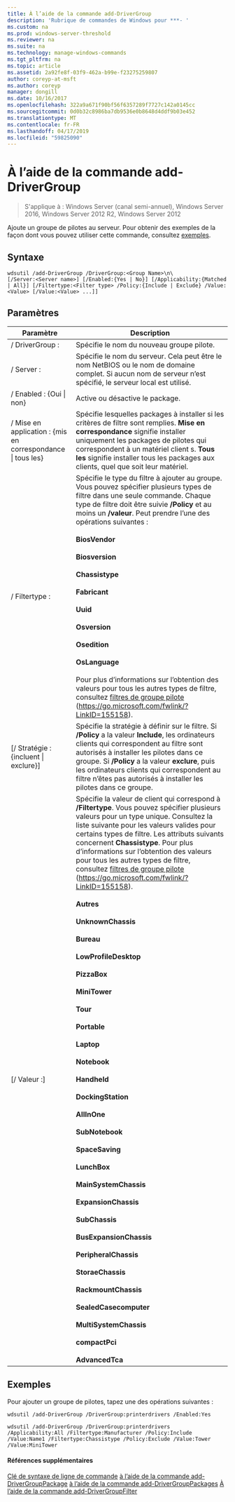 ```yaml
---
title: À l’aide de la commande add-DriverGroup
description: 'Rubrique de commandes de Windows pour ***- '
ms.custom: na
ms.prod: windows-server-threshold
ms.reviewer: na
ms.suite: na
ms.technology: manage-windows-commands
ms.tgt_pltfrm: na
ms.topic: article
ms.assetid: 2a92fe8f-03f9-462a-b99e-f23275259807
author: coreyp-at-msft
ms.author: coreyp
manager: dongill
ms.date: 10/16/2017
ms.openlocfilehash: 322a9a671f90bf56f6357289f7727c142a0145cc
ms.sourcegitcommit: 0d0b32c8986ba7db9536e0b8648d4ddf9b03e452
ms.translationtype: MT
ms.contentlocale: fr-FR
ms.lasthandoff: 04/17/2019
ms.locfileid: "59825090"
---
```

# <a name="using-the-add-drivergroup-command"></a>À l’aide de la commande add-DriverGroup

>S'applique à : Windows Server (canal semi-annuel), Windows Server 2016, Windows Server 2012 R2, Windows Server 2012

Ajoute un groupe de pilotes au serveur.
Pour obtenir des exemples de la façon dont vous pouvez utiliser cette commande, consultez [exemples](#BKMK_examples).
## <a name="syntax"></a>Syntaxe
```
wdsutil /add-DriverGroup /DriverGroup:<Group Name>\n\
[/Server:<Server name>] [/Enabled:{Yes | No}] [/Applicability:{Matched | All}] [/Filtertype:<Filter type> /Policy:{Include | Exclude} /Value:<Value> [/Value:<Value> ...]]
```
## <a name="parameters"></a>Paramètres
|Paramètre|Description|
|-------|--------|
|/ DriverGroup :<Group Name>|Spécifie le nom du nouveau groupe pilote.|
|/ Server :<Server name>|Spécifie le nom du serveur. Cela peut être le nom NetBIOS ou le nom de domaine complet. Si aucun nom de serveur n’est spécifié, le serveur local est utilisé.|
|/ Enabled : {Oui &#124; non}|Active ou désactive le package.|
|/ Mise en application : {mis en correspondance &#124; tous les}|Spécifie lesquelles packages à installer si les critères de filtre sont remplies. **Mise en correspondance** signifie installer uniquement les packages de pilotes qui correspondent à un matériel client s. **Tous les** signifie installer tous les packages aux clients, quel que soit leur matériel.|
|/ Filtertype :<Filtertype>|Spécifie le type du filtre à ajouter au groupe. Vous pouvez spécifier plusieurs types de filtre dans une seule commande. Chaque type de filtre doit être suivie **/Policy** et au moins un **/valeur**. <Filtertype> Peut prendre l’une des opérations suivantes :<br /><br />**BiosVendor**<br /><br />**Biosversion**<br /><br />**Chassistype**<br /><br />**Fabricant**<br /><br />**Uuid**<br /><br />**Osversion**<br /><br />**Osedition**<br /><br />**OsLanguage**<br /><br />Pour plus d’informations sur l’obtention des valeurs pour tous les autres types de filtre, consultez [filtres de groupe pilote](https://go.microsoft.com/fwlink/?LinkID=155158) (https://go.microsoft.com/fwlink/?LinkID=155158).|
|[/ Stratégie : {incluent &#124; exclure}]|Spécifie la stratégie à définir sur le filtre. Si **/Policy** a la valeur **Include**, les ordinateurs clients qui correspondent au filtre sont autorisés à installer les pilotes dans ce groupe. Si **/Policy** a la valeur **exclure**, puis les ordinateurs clients qui correspondent au filtre n’êtes pas autorisés à installer les pilotes dans ce groupe.|
|[/ Valeur :<Value>]|Spécifie la valeur de client qui correspond à **/Filtertype**. Vous pouvez spécifier plusieurs valeurs pour un type unique. Consultez la liste suivante pour les valeurs valides pour certains types de filtre. Les attributs suivants concernent **Chassistype**. Pour plus d’informations sur l’obtention des valeurs pour tous les autres types de filtre, consultez [filtres de groupe pilote](https://go.microsoft.com/fwlink/?LinkID=155158) (https://go.microsoft.com/fwlink/?LinkID=155158).<br /><br />**Autres**<br /><br />**UnknownChassis**<br /><br />**Bureau**<br /><br />**LowProfileDesktop**<br /><br />**PizzaBox**<br /><br />**MiniTower**<br /><br />**Tour**<br /><br />**Portable**<br /><br />**Laptop**<br /><br />**Notebook**<br /><br />**Handheld**<br /><br />**DockingStation**<br /><br />**AllInOne**<br /><br />**SubNotebook**<br /><br />**SpaceSaving**<br /><br />**LunchBox**<br /><br />**MainSystemChassis**<br /><br />**ExpansionChassis**<br /><br />**SubChassis**<br /><br />**BusExpansionChassis**<br /><br />**PeripheralChassis**<br /><br />**StoraeChassis**<br /><br />**RackmountChassis**<br /><br />**SealedCasecomputer**<br /><br />**MultiSystemChassis**<br /><br />**compactPci**<br /><br />**AdvancedTca**|
## <a name="BKMK_examples"></a>Exemples
Pour ajouter un groupe de pilotes, tapez une des opérations suivantes :
```
wdsutil /add-DriverGroup /DriverGroup:printerdrivers /Enabled:Yes
```
```
wdsutil /add-DriverGroup /DriverGroup:printerdrivers /Applicability:All /Filtertype:Manufacturer /Policy:Include /Value:Name1 /Filtertype:Chassistype /Policy:Exclude /Value:Tower /Value:MiniTower
```
#### <a name="additional-references"></a>Références supplémentaires
[Clé de syntaxe de ligne de commande](command-line-syntax-key.md)
[à l’aide de la commande add-DriverGroupPackage](using-the-add-drivergrouppackage-command.md)
[à l’aide de la commande add-DriverGroupPackages](using-the-add-drivergrouppackages-command.md) 
 [ À l’aide de la commande add-DriverGroupFilter](using-the-add-drivergroupfilter-command.md)
